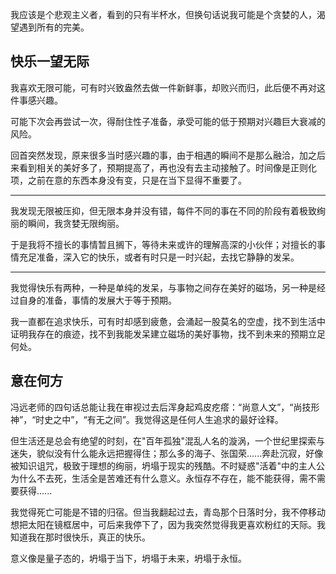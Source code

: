 我应该是个悲观主义者，看到的只有半杯水，但换句话说我可能是个贪婪的人，渴望遇到所有的完美。

## 快乐一望无际

我喜欢无限可能，可有时兴致盎然去做一件新鲜事，却败兴而归，此后便不再对这件事感兴趣。

可能下次会再尝试一次，得耐住性子准备，承受可能的低于预期对兴趣巨大衰减的风险。

回首突然发现，原来很多当时感兴趣的事，由于相遇的瞬间不是那么融洽，加之后来看到相关的美好多了，预期提高了，再也没有去主动接触了。时间像是正则化项，之前在意的东西本身没有变，只是在当下显得不重要了。

---

我发现无限被压抑，但无限本身并没有错，每件不同的事在不同的阶段有着极致绚丽的瞬间，我贪婪无限绚丽。

于是我将不擅长的事情暂且搁下，等待未来或许的理解高深的小伙伴；对擅长的事情充足准备，深入它的快乐，或者有时只是一时兴起，去找它静静的发呆。

---

我觉得快乐有两种，一种是单纯的发呆，与事物之间存在美好的磁场，另一种是经过自身的准备，事情的发展大于等于预期。

我一直都在追求快乐，可有时却感到疲惫，会涌起一股莫名的空虚，找不到生活中证明我存在的痕迹，找不到我能发呆建立磁场的美好事物，找不到未来的预期立足何处。

## 意在何方

冯远老师的四句话总能让我在审视过去后浑身起鸡皮疙瘩：“尚意人文”，“尚技形神”，“时史之中”，“有无之间”。我觉得这是任何人生追求的最好诠释。

但生活还是总会有绝望的时刻，在"百年孤独"混乱人名的漩涡，一个世纪里探索与迷失，貌似没有什么能永远把握得住；那么多的海子、张国荣......奔赴沉寂，好像被知识诅咒，极致于理想的绚丽，坍塌于现实的残酷。不时疑惑"活着"中的主人公为什么不去死，生活全是苦难还有什么意义。永恒存不存在，能不能获得，需不需要获得......

我觉得死亡可能是不错的归宿。但当我翻起过去，青岛那个日落时分，我不停移动想把太阳在镜框居中，可后来我停下了，因为我突然觉得我更喜欢粉红的天际。我知道我在那时很快乐，真正的快乐。

意义像是量子态的，坍塌于当下，坍塌于未来，坍塌于永恒。
